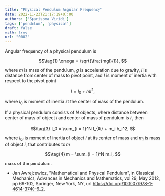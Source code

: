 ```yaml
---
title: "Physical Pendulum Angular Frequency"
date: 2022-11-23T21:17:19+07:00
authors: ['Sparisoma Viridi']
tags: ['pendulum', 'physical']
draft: false
math: true
url: "0002"
---
```


Angular frequency of a physical pendulum is

$$\tag{1}
\omega = \sqrt{\frac{mgl}{I}},
$$

where $m$ is mass of the pendulum, $g$ is acceleration due to gravity, $l$ is distance from center of mass to pivot point, and $I$ is moment of inertia with respect to the pivot point

$$\tag{2}
I = I_0 + ml^2,
$$

where $I_0$ is moment of inertia at the center of mass of the pendulum. 

If a physical pendulum consists of $N$ objects, where distance between center of mass of object $i$ and center of mass of pendulum is $h_i$ then

$$\tag{3}
I_0 = \sum_{i = 1}^N I_{0i} + m_i h_i^2,
$$

where $I_{0i}$ is moment of inertia of object $i$ at its center of mass and $m_i$ is mass of object $i$, that contributes to $m$

$$\tag{4}
m = \sum_{i = 1}^N m_i,
$$

mass of the pendulum.

+ Jan Awrejcewicz, "Mathematical and Physical Pendulum", in Classical Mechanics, Advances in Mechanics and Mathematics, vol 29, May 2012, pp 69-102, Springer, New York, NY, url https://doi.org/10.1007/978-1-4614-3740-6_2.
